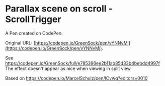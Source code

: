 # Parallax scene on scroll -  ScrollTrigger

A Pen created on CodePen.

Original URL: [https://codepen.io/GreenSock/pen/vYNNvMj](https://codepen.io/GreenSock/pen/vYNNvMj).

See https://codepen.io/GreenSock/full/e785396ee2b11ab85d33b4bebdd4997f
The effect doesn't appear as nice when viewing in split view

Based on https://codepen.io/MarcelSchulz/pen/lCvwq?editors=0010